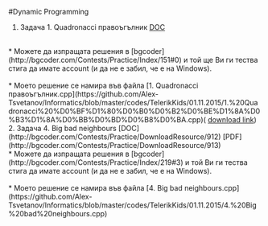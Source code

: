 #Dynamic Programming

1. Задача 1. Quadronacci правоъгълник [DOC](http://bgcoder.com/Contests/Practice/DownloadResource/609)
<br>
  * Можете да изпращата решения в [bgcoder](http://bgcoder.com/Contests/Practice/Index/151#0) и той ще Ви ги тества стига да имате account (и да не е забил, че е на Windows).
<br>
<br>
  * Моето решение се намира във файла [1. Quadronacci правоъгълник.cpp](https://github.com/Alex-Tsvetanov/Informatics/blob/master/codes/TelerikKids/01.11.2015/1.%20Quadronacci%20%D0%BF%D1%80%D0%B0%D0%B2%D0%BE%D1%8A%D0%B3%D1%8A%D0%BB%D0%BD%D0%B8%D0%BA.cpp)(
  <a href="ttps://github.com/Alex-Tsvetanov/Informatics/blob/master/codes/TelerikKids/01.11.2015/1.%20Quadronacci%20%D0%BF%D1%80%D0%B0%D0%B2%D0%BE%D1%8A%D0%B3%D1%8A%D0%BB%D0%BD%D0%B8%D0%BA.cpp" download>download link</a>)
<br>
2. Задача 4. Big bad neighbours [DOC](http://bgcoder.com/Contests/Practice/DownloadResource/912) [PDF](http://bgcoder.com/Contests/Practice/DownloadResource/913)
<br>
  * Можете да изпращата решения в [bgcoder](http://bgcoder.com/Contests/Practice/Index/219#3) и той Ви ги тества стига да имате account (и да не е забил, че е на Windows).
<br>
<br>
  * Моето решение се намира във файла [4. Big bad neighbours.cpp](https://github.com/Alex-Tsvetanov/Informatics/blob/master/codes/TelerikKids/01.11.2015/4.%20Big%20bad%20neighbours.cpp)


